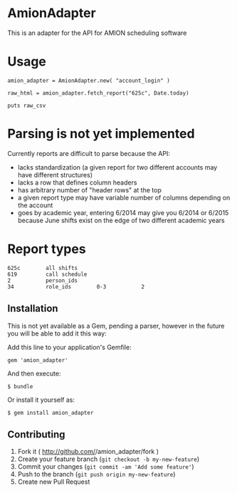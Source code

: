 # AmionAdapter

This is an adapter for the API for AMION scheduling software

# Usage

```
amion_adapter = AmionAdapter.new( "account_login" )

raw_html = amion_adapter.fetch_report("625c", Date.today)

puts raw_csv
```

# Parsing is not yet implemented
Currently reports are difficult to parse because the API:
- lacks standardization (a given report for two different accounts may have different structures)
- lacks a row that defines column headers
- has arbitrary number of "header rows" at the top
- a given report type may have variable number of columns depending on the account
- goes by academic year, entering 6/2014 may give you 6/2014 or 6/2015 because June shifts exist on the edge of two different academic years

# Report types
```
625c        all shifts
619         call schedule
2           person_ids
34          role_ids        0-3           2
```

## Installation

This is not yet available as a Gem, pending a parser, however in the future you will be able to add it this way:

Add this line to your application's Gemfile:

    gem 'amion_adapter'

And then execute:

    $ bundle

Or install it yourself as:

    $ gem install amion_adapter

## Contributing

1. Fork it ( http://github.com/<my-github-username>/amion_adapter/fork )
2. Create your feature branch (`git checkout -b my-new-feature`)
3. Commit your changes (`git commit -am 'Add some feature'`)
4. Push to the branch (`git push origin my-new-feature`)
5. Create new Pull Request
